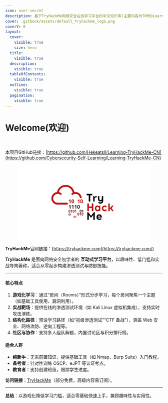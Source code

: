 ```yaml
---
icon: user-secret
description: 基于TryHackMe网络安全在线学习平台的中文知识库(主要内容为THM的Learning paths教学部分)。
cover: .gitbook/assets/default_tryhackme_logo.png
coverY: 0
layout:
  cover:
    visible: true
    size: hero
  title:
    visible: true
  description:
    visible: true
  tableOfContents:
    visible: true
  outline:
    visible: true
  pagination:
    visible: true
---
```


# Welcome(欢迎)

<figure><picture><source srcset=".gitbook/assets/Snipaste_2025-01-05_22-29-34-modified.png" media="(prefers-color-scheme: dark)"><img src=".gitbook/assets/Snipaste_2025-01-05_22-29-54-modified.png" alt="" width="407"></picture><figcaption></figcaption></figure>

本项目GitHub链接：[https://github.com/Hekeatsll/Learning-TryHackMe-CN](https://github.com/Cybersecurity-Self-Learning/Learning-TryHackMe-CN)

<figure><img src=".gitbook/assets/tryhackme.jpg" alt=""><figcaption></figcaption></figure>

**TryHackMe**官网链接：[https://tryhackme.com](https://tryhackme.com/)

**TryHackMe** 是面向网络安全初学者的 **互动式学习平台**，以趣味性、低门槛和实战导向著称，适合从零起步构建渗透测试与防御技能。

***

#### **核心特点**

1. **游戏化学习**：通过“房间（Rooms）”形式分步学习，每个房间聚焦一个主题（如基础工具使用、漏洞利用）。
2. **实战靶场**：提供在线的渗透测试环境（如 Kali Linux 虚拟机集成），支持实时攻击演练。
3. **结构化路径**：预设学习路径（如“初级渗透测试”“CTF 备战”），涵盖 Web 安全、网络攻防、逆向工程等。
4. **社区与协作**：支持多人组队解题，内置讨论区与积分排行榜。

#### **适合人群**

* **纯新手**：无需前置知识，提供基础工具（如 Nmap、Burp Suite）入门教程。
* **备考者**：针对性训练 OSCP、eJPT 等认证考点。
* **教育者**：支持创建班级，跟踪学生进度。

**访问链接**：[TryHackMe](https://tryhackme.com/)（部分免费，高级内容需订阅）。

***

**总结**：以游戏化降低学习门槛，适合零基础快速上手，兼顾趣味性与实用性。
